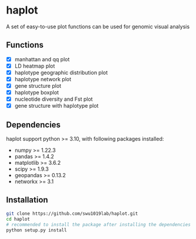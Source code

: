 # haplot

A set of easy-to-use plot functions can be used for genomic visual analysis

## Functions
- [x] manhattan and qq plot
- [x] LD heatmap plot
- [x] haplotype geographic distribution plot
- [x] haplotype network plot
- [x] gene structure plot
- [x] haplotype boxplot
- [x] nucleotide diversity and Fst plot
- [x] gene structure with haplotype plot

## Dependencies
haplot support python >= 3.10, with following packages installed:
- numpy >= 1.22.3
- pandas >= 1.4.2
- matplotlib >= 3.6.2
- scipy >= 1.9.3
- geopandas >= 0.13.2
- networkx >= 3.1

## Installation
```bash
git clone https://github.com/swu1019lab/haplot.git
cd haplot
# recommended to install the package after installing the dependencies with pip mirror
python setup.py install
```